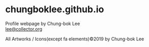 # chungboklee.github.io
Profile webpage
by Chung-bok Lee<br>
lee@collector.org

All Artworks / Icons(except fa elements)©2019 by Chung-bok Lee 
